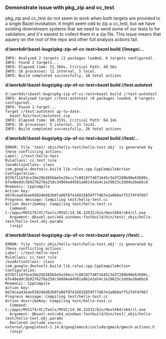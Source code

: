 ### Demonstrate issue with pkg_zip and cc_test

pkg_zip and cc_test do not seem to work when both targets are provided to a single Bazel invokation. It might seem odd to zip a cc_test, but we have existing downstream systems that we need to send some of our tests to for validation, and it's easiest to collect them in a zip file. This issue means that aquery on the root of the repo and other full analysis actions fail.

**d:\workdir\bazel-bugs\pkg-zip-of-cc-test>bazel build //image/...**
```
INFO: Analyzed 2 targets (2 packages loaded, 6 targets configured).
INFO: Found 2 targets...
INFO: Elapsed time: 52.360s, Critical Path: 49.56s
INFO: 16 processes: 11 internal, 5 local.
INFO: Build completed successfully, 16 total actions
```

**d:\workdir\bazel-bugs\pkg-zip-of-cc-test>bazel build //test:autotest**
```
d:\workdir\bazel-bugs\pkg-zip-of-cc-test>bazel build //test:autotest
INFO: Analyzed target //test:autotest (0 packages loaded, 0 targets configured).
INFO: Found 1 target...
Target //test:autotest up-to-date:
  bazel-bin/test/autotest.zip
INFO: Elapsed time: 68.153s, Critical Path: 64.14s
INFO: 26 processes: 5 internal, 21 local.
INFO: Build completed successfully, 26 total actions
```

**d:\workdir\bazel-bugs\pkg-zip-of-cc-test>bazel build //test/...**
```
ERROR: file 'test/_objs/hello-test/hello-test.obj' is generated by these conflicting actions:
Label: //test:hello-test
RuleClass: cc_test rule
JavaActionClass: class com.google.devtools.build.lib.rules.cpp.CppCompileAction
Configuration: 037b71147dce20e29b385bbe5e29ecc7c08187f4871645c5d37280b98e63689c, 6fe48eddc5b9276278a25dc349d4a44501a06143a54c1e29623c2ddde20a6bc6
Mnemonic: CppCompile
Action key: bb74caa43eae930246d82b0fa00f87416815859f77d67e1e060aff5274f4f667
Progress message: Compiling test/hello-test.cc
Action describeKey: Compiling test/hello-test.cc
  Command: C:/apps/MVS174/VC/Tools/MSVC/14.36.32532/bin/HostX64/x64/cl.exe
  Argument: @bazel-out/x64_windows-fastbuild/bin/test/_objs/hello-test/hello-test.obj.params
  (snip)
```

**d:\workdir\bazel-bugs\pkg-zip-of-cc-test>bazel aquery //test/...**
```
ERROR: file 'test/_objs/hello-test/hello-test.obj' is generated by these conflicting actions:
Label: //test:hello-test
RuleClass: cc_test rule
JavaActionClass: class com.google.devtools.build.lib.rules.cpp.CppCompileAction
Configuration: 037b71147dce20e29b385bbe5e29ecc7c08187f4871645c5d37280b98e63689c, 6fe48eddc5b9276278a25dc349d4a44501a06143a54c1e29623c2ddde20a6bc6
Mnemonic: CppCompile
Action key: bb74caa43eae930246d82b0fa00f87416815859f77d67e1e060aff5274f4f667
Progress message: Compiling test/hello-test.cc
Action describeKey: Compiling test/hello-test.cc
  Command: C:/apps/MVS174/VC/Tools/MSVC/14.36.32532/bin/HostX64/x64/cl.exe
  Argument: @bazel-out/x64_windows-fastbuild/bin/test/_objs/hello-test/hello-test.obj.params
  Declared include source: external/googletest~1.14.0/googlemock/include/gmock/gmock-actions.h
  (snip)
```
